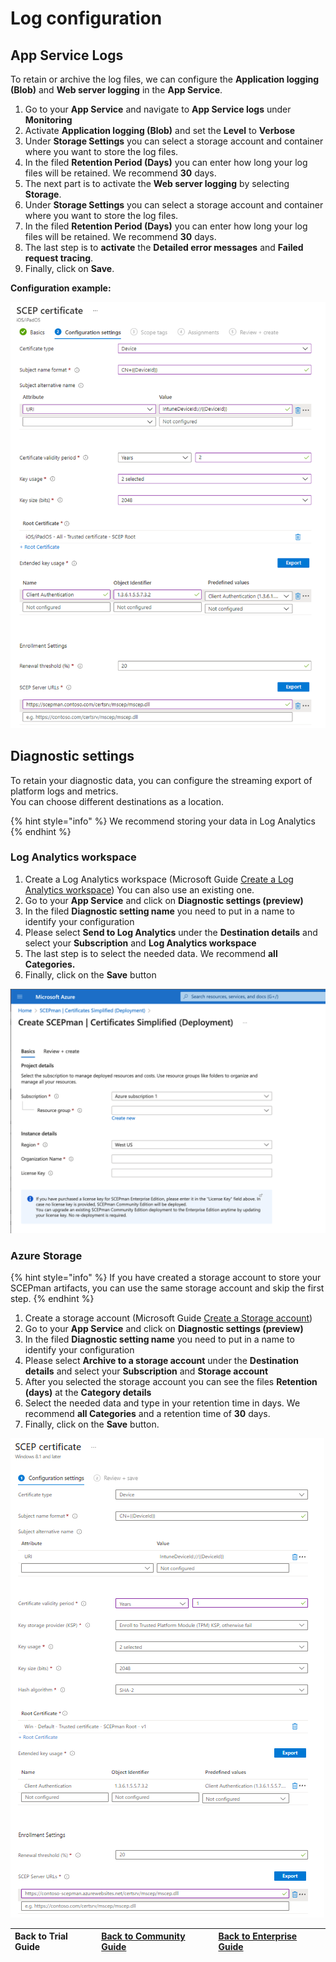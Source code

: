 # Log configuration

## App Service Logs

To retain or archive the log files, we can configure the **Application logging \(Blob\)** and **Web server logging** in the **App Service**.

1. Go to your **App Service** and navigate to **App Service logs** under **Monitoring** 
2. Activate **Application logging \(Blob\)** and set the **Level** to **Verbose**
3. Under **Storage Settings** you can select a storage account and container where you want to store the log files.
4. In the filed **Retention Period \(Days\)** you can enter how long your log files will be retained. We recommend **30** days.
5. The next part is to activate the **Web server logging** by selecting **Storage**.
6. Under **Storage Settings** you can select a storage account and container where you want to store the log files.
7. In the filed **Retention Period \(Days\)** you can enter how long your log files will be retained. We recommend **30** days.
8. The last step is to **activate** the **Detailed error messages** and **Failed request tracing**.
9. Finally, click on **Save**.

**Configuration example:**

![](../../.gitbook/assets/image%20%281%29.png)

## Diagnostic settings

To retain your diagnostic data, you can configure the streaming export of platform logs and metrics.  
You can choose different destinations as a location.

{% hint style="info" %}
We recommend storing your data in Log Analytics
{% endhint %}

### Log Analytics workspace

1. Create a Log Analytics workspace \(Microsoft Guide [Create a Log Analytics workspace](https://docs.microsoft.com/en-us/azure/azure-monitor/learn/quick-create-workspace#create-a-workspace)\) You can also use an existing one.
2. Go to your **App Service** and click on **Diagnostic settings \(preview\)**
3. In the filed **Diagnostic setting name** you need to put in a name to identify your configuration
4. Please select **Send to Log Analytics** under the **Destination details** and select your **Subscription** and **Log Analytics workspace**
5. The last step is to select the needed data. We recommend **all Categories.**
6. Finally, click on the **Save** button

![](../../.gitbook/assets/image%20%283%29.png)

### Azure Storage

{% hint style="info" %}
If you have created a storage account to store your SCEPman artifacts, you can use the same storage account and skip the first step.
{% endhint %}

1. Create a storage account \(Microsoft Guide [Create a Storage account](https://docs.microsoft.com/en-us/azure/storage/common/storage-account-create?tabs=azure-portal#create-a-storage-account)\)
2. Go to your **App Service** and click on **Diagnostic settings \(preview\)**
3. In the filed **Diagnostic setting name** you need to put in a name to identify your configuration
4. Please select **Archive to a storage account** under the **Destination details** and select your **Subscription** and **Storage account**
5. After you selected the storage account you can see the files **Retention \(days\)** at the **Category details**
6. Select the needed data and type in your retention time in days. We recommend **all Categories** and a retention time of **30** days.
7. Finally, click on the **Save** button.

![](../../.gitbook/assets/image%20%282%29.png)



| Back to Trial Guide | [Back to Community Guide](../../scepman-deployment/community-guide.md#step-6-configure-log-collection) | ​[Back to Enterprise Guide​](../../scepman-deployment/enterprise-guide.md#step-6-configure-log-collection) |
| :--- | :--- | :--- |




